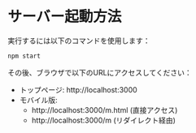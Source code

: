 # サーバー起動方法

実行するには以下のコマンドを使用します：

```bash
npm start
```

その後、ブラウザで以下のURLにアクセスしてください：

- トップページ: http://localhost:3000
- モバイル版: 
  - http://localhost:3000/m.html (直接アクセス)
  - http://localhost:3000/m (リダイレクト経由)